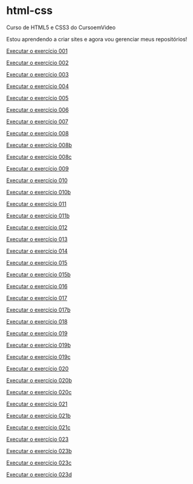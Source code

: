 # html-css
Curso de HTML5 e CSS3 do CursoemVideo

Estou aprendendo a criar sites e agora vou gerenciar meus repositórios!

<a href = "https://alexjjunio.github.io/html-css/exercicios/ex001/index.html"> Executar o exercício 001

<a href = "https://alexjjunio.github.io/html-css/exercicios/ex002/index.html"> Executar o exercício 002

<a href = "https://alexjjunio.github.io/html-css/exercicios/ex003/index.html"> Executar o exercício 003

<a href = "https://alexjjunio.github.io/html-css/exercicios/ex004/index.html"> Executar o exercício 004

<a href = "https://alexjjunio.github.io/html-css/exercicios/ex005/index.html"> Executar o exercício 005

<a href = "https://alexjjunio.github.io/html-css/exercicios/ex006/index.html"> Executar o exercício 006

<a href = "https://alexjjunio.github.io/html-css/exercicios/ex007/html.html"> Executar o exercício 007

<a href = "https://alexjjunio.github.io/html-css/exercicios/ex008/index.html"> Executar o exercício 008

<a href = "https://alexjjunio.github.io/html-css/exercicios/ex008/editada.html"> Executar o exercício 008b

<a href = "https://alexjjunio.github.io/html-css/exercicios/ex008b/index.html"> Executar o exercício 008c

<a href = "https://alexjjunio.github.io/html-css/exercicios/ex009/index.html"> Executar o exercício 009

<a href = "https://alexjjunio.github.io/html-css/exercicios/ex010/index.html"> Executar o exercício 010

<a href = "https://alexjjunio.github.io/html-css/exercicios/ex010/pag002.html"> Executar o exercício 010b

<a href = "https://alexjjunio.github.io/html-css/exercicios/ex011/index.html"> Executar o exercício 011 

<a href = "https://alexjjunio.github.io/html-css/exercicios/ex011/pag002.html"> Executar o exercício 011b

<a href = "https://alexjjunio.github.io/html-css/exercicios/ex012/Index.html"> Executar o exercício 012

<a href = "https://alexjjunio.github.io/html-css/exercicios/ex013/index.html"> Executar o exercício 013

<a href = "https://alexjjunio.github.io/html-css/exercicios/ex014/index.html"> Executar o exercício 014

<a href = "https://alexjjunio.github.io/html-css/exercicios/ex015/index.html"> Executar o exercício 015

<a href = "https://alexjjunio.github.io/html-css/exercicios/ex015/pagina02.html"> Executar o exercício 015b

<a href = "https://alexjjunio.github.io/html-css/exercicios/ex016/index.html"> Executar o exercício 016

<a href = "https://alexjjunio.github.io/html-css/exercicios/ex017/cor.html"> Executar o exercício 017

<a href = "https://alexjjunio.github.io/html-css/exercicios/ex0176/index.html"> Executar o exercício 017b

<a href = "https://alexjjunio.github.io/html-css/exercicios/ex018/Fonte01.html"> Executar o exercício 018

<a href = "https://alexjjunio.github.io/html-css/exercicios/ex019/fonte01html"> Executar o exercício 019

<a href = "https://alexjjunio.github.io/html-css/exercicios/ex019fonte02.html"> Executar o exercício 019b

<a href = "https://alexjjunio.github.io/html-css/exercicios/ex019fonte03.html"> Executar o exercício 019c

<a href = "https://alexjjunio.github.io/html-css/exercicios/ex020/hover.html"> Executar o exercício 020

<a href = "https://alexjjunio.github.io/html-css/exercicios/ex020/index.html"> Executar o exercício 020b

<a href = "https://alexjjunio.github.io/html-css/exercicios/ex020/links.html"> Executar o exercício 020c

<a href = "https://alexjjunio.github.io/html-css/exercicios/ex021/caixa01.html"> Executar o exercício 021

<a href = "https://alexjjunio.github.io/html-css/exercicios/ex021/caixa02.html"> Executar o exercício 021b

<a href = "https://alexjjunio.github.io/html-css/exercicios/ex021/caixa03.html"> Executar o exercício 021c

<a href = "https://alexjjunio.github.io/html-css/exercicios/ex023/tabela001.html"> Executar o exercício 023

<a href = "https://alexjjunio.github.io/html-css/exercicios/ex023/tabela002.html"> Executar o exercício 023b

<a href = "https://alexjjunio.github.io/html-css/exercicios/ex023/tabela003.html"> Executar o exercício 023c

<a href = "https://alexjjunio.github.io/html-css/exercicios/ex023/tabela004.html"> Executar o exercício 023d
